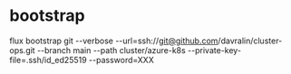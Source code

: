 # bootstrap

flux bootstrap git --verbose --url=ssh://git@github.com/davralin/cluster-ops.git --branch main --path cluster/azure-k8s --private-key-file=.ssh/id_ed25519 --password=XXX
